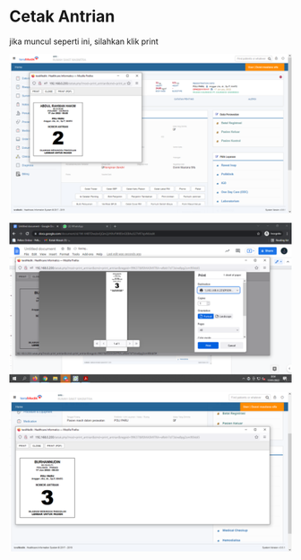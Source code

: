# Cetak Antrian

jika muncul seperti ini, silahkan klik print

![cetak-antrian](../images/cetak-antrian.png)



![print-antrian-print](../images/print-antrian-print.png)

![print-antrian](../images/print-antrian.png)